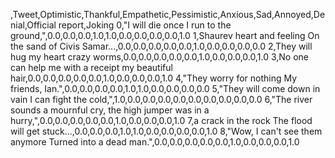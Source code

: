 ,Tweet,Optimistic,Thankful,Empathetic,Pessimistic,Anxious,Sad,Annoyed,Denial,Official report,Joking
0,"I will die once I run to the ground,",0.0,0.0,0.0,1.0,1.0,0.0,0.0,0.0,0.0,1.0
1,Shaurev heart and feeling On the sand of Civis Samar...,0.0,0.0,0.0,0.0,0.0,1.0,0.0,0.0,0.0,0.0
2,They will hug my heart crazy worms,0.0,0.0,0.0,0.0,0.0,1.0,0.0,0.0,0.0,1.0
3,No one can help me with a receipt my beautiful hair,0.0,0.0,0.0,0.0,0.0,1.0,0.0,0.0,0.0,1.0
4,"They worry for nothing My friends, Ian.",0.0,0.0,0.0,0.0,1.0,1.0,0.0,0.0,0.0,0.0
5,"They will come down in vain I can fight the cold,",1.0,0.0,0.0,0.0,0.0,0.0,0.0,0.0,0.0,0.0
6,"The river sounds a mournful cry, the high jumper was in a hurry,",0.0,0.0,0.0,0.0,0.0,1.0,0.0,0.0,0.0,1.0
7,a crack in the rock The flood will get stuck...,0.0,0.0,0.0,1.0,1.0,0.0,0.0,0.0,0.0,1.0
8,"Wow, I can't see them anymore Turned into a dead man.",0.0,0.0,0.0,0.0,0.0,1.0,0.0,0.0,0.0,1.0
